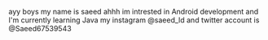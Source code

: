 ayy boys my name is saeed
ahhh im intrested in Android development 
and I'm currently learning Java
my instagram @saeed_ld and twitter account is @Saeed67539543
